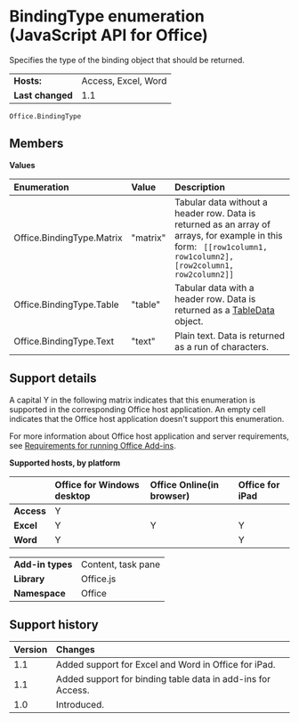 
# BindingType enumeration (JavaScript API for Office)
 Specifies the type of the binding object that should be returned.

|||
|:-----|:-----|
|**Hosts:**|Access, Excel, Word|
|**Last changed**|1.1|

```
Office.BindingType
```


## Members


**Values**


|**Enumeration**|**Value**|**Description**|
|:-----|:-----|:-----|
|Office.BindingType.Matrix|"matrix"|Tabular data without a header row. Data is returned as an array of arrays, for example in this form: ` [[row1column1, row1column2],[row2column1, row2column2]]`|
|Office.BindingType.Table|"table"|Tabular data with a header row. Data is returned as a [TableData](../../reference/shared/tabledata/tabledata-object.md) object.|
|Office.BindingType.Text|"text"|Plain text. Data is returned as a run of characters.|

## Support details
<a name="bk_support"> </a>

A capital Y in the following matrix indicates that this enumeration is supported in the corresponding Office host application. An empty cell indicates that the Office host application doesn't support this enumeration.

For more information about Office host application and server requirements, see [Requirements for running Office Add-ins](http://msdn.microsoft.com/library/67340567-bb9a-498c-96d3-3f52f28c16bc%28Office.15%29.aspx).


**Supported hosts, by platform**


||**Office for Windows desktop**|**Office Online(in browser)**|**Office for iPad**|
|:-----|:-----|:-----|:-----|
|**Access**|Y|||
|**Excel**|Y|Y|Y|
|**Word**|Y||Y|

|||
|:-----|:-----|
|**Add-in types**|Content, task pane|
|**Library**|Office.js|
|**Namespace**|Office|

## Support history
<a name="bk_history"> </a>


|**Version**|**Changes**|
|:-----|:-----|
|1.1|Added support for Excel and Word in Office for iPad.|
|1.1|Added support for binding table data in add-ins for Access.|
|1.0|Introduced.|

